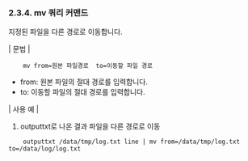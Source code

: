 ### 2.3.4. mv 쿼리 커맨드

지정된 파일을 다른 경로로 이동합니다.

\| 문법 \|

~~~~
	mv from=원본 파일경로  to=이동할 파일 경로
~~~~

 * from: 원본 파일의 절대 경로를 입력합니다.
 * to: 이동할 파일의 절대 경로를 입력합니다.

\| 사용 예 \|

1) outputtxt로 나온 결과 파일을 다른 경로로 이동

~~~
	outputtxt /data/tmp/log.txt line | mv from=/data/tmp/log.txt to=/data/log/log.txt
~~~

